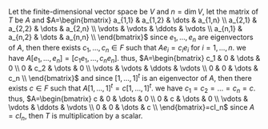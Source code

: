 Let the finite-dimensional vector space be $V$ and $n=\dim V$, let the matrix of $T$ be $A$ and
$A=\begin{bmatrix}
   a_{1,1} & a_{1,2} & \dots & a_{1,n} \\
   a_{2,1} & a_{2,2} & \dots & a_{2,n} \\
   \vdots & \vdots & \ddots & \vdots \\
   a_{n,1} & a_{n,2} & \dots & a_{n,n} \\
\end{bmatrix}$
since $e_1,\dots,e_n$ are eigenvectors of $A$, then there exists $c_1,\dots,c_n\in F$ such that $Ae_i=c_ie_i$ for $i=1,\dots,n$. we have $A[e_1,\dots,e_n]=[c_1e_1,\dots,c_ne_n]$. thus,
$A=\begin{bmatrix}
   c_1 & 0 & \dots & 0 \\
   0 & c_2 & \dots & 0 \\
   \vdots & \vdots & \ddots & \vdots \\
   0 & 0 & \dots & c_n \\
\end{bmatrix}$
and since $[1,\dots,1]^t$ is an eigenvector of $A$, then there exists $c\in F$ such that $A[1,\dots,1]^t=c[1,\dots,1]^t$. we have $c_1=c_2=\dots=c_n=c$. thus,
$A=\begin{bmatrix}
   c & 0 & \dots & 0 \\
   0 & c & \dots & 0 \\
   \vdots & \vdots & \ddots & \vdots \\
   0 & 0 & \dots & c \\
\end{bmatrix}=cI_n$
since $A=cI_n$, then $T$ is multiplication by a scalar.